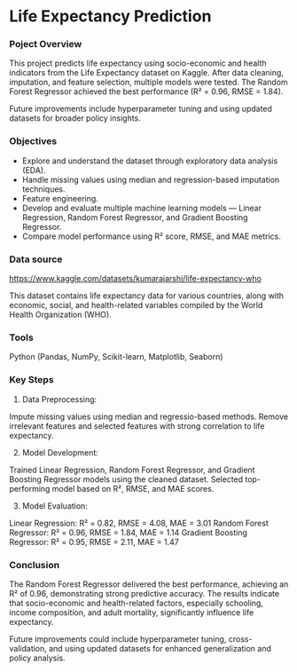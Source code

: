 # Life Expectancy Prediction


### Poject Overview

This project predicts life expectancy using socio-economic and health indicators from the Life Expectancy dataset on Kaggle. After data cleaning, imputation, and feature selection, multiple models were tested. The Random Forest Regressor achieved the best performance (R² = 0.96, RMSE = 1.84). 

Future improvements include hyperparameter tuning and using updated datasets for broader policy insights.


### Objectives

- Explore and understand the dataset through exploratory data analysis (EDA).
- Handle missing values using median and regression-based imputation techniques.
- Feature engineering.
- Develop and evaluate multiple machine learning models — Linear Regression, Random Forest Regressor, and Gradient Boosting Regressor.
- Compare model performance using R² score, RMSE, and MAE metrics.

### Data source

https://www.kaggle.com/datasets/kumarajarshi/life-expectancy-who

This dataset contains life expectancy data for various countries, along with economic, social, and health-related variables compiled by the World Health Organization (WHO).

### Tools

Python (Pandas, NumPy, Scikit-learn, Matplotlib, Seaborn)

### Key Steps

1. Data Preprocessing: 

Impute missing values using median and regressio-based methods.
Remove irrelevant features and selected features with strong correlation to life expectancy.

2. Model Development:
   
Trained Linear Regression, Random Forest Regressor, and Gradient Boosting Regressor models using the cleaned dataset.
Selected top-performing model based on R², RMSE, and MAE scores.

3. Model Evaluation:
   
Linear Regression: R² = 0.82, RMSE = 4.08, MAE = 3.01
Random Forest Regressor: R² = 0.96, RMSE = 1.84, MAE = 1.14
Gradient Boosting Regressor: R² = 0.95, RMSE = 2.11, MAE = 1.47


### Conclusion

The Random Forest Regressor delivered the best performance, achieving an R² of 0.96, demonstrating strong predictive accuracy. The results indicate that socio-economic and health-related factors, especially schooling, income composition, and adult mortality, significantly influence life expectancy.

Future improvements could include hyperparameter tuning, cross-validation, and using updated datasets for enhanced generalization and policy analysis.


